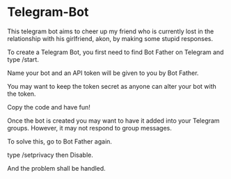 # Telegram-Bot
This telegram bot aims to cheer up my friend who is currently lost in the relationship with his girlfriend, akon, by making some stupid responses. 

To create a Telegram Bot, you first need to find Bot Father on Telegram and type /start.

Name your bot and an API token will be given to you by Bot Father.

You may want to keep the token secret as anyone can alter your bot with the token.

Copy the code and have fun!

Once the bot is created you may want to have it added into your Telegram groups. However, it may not respond to group messages.

To solve this, go to Bot Father again.

type /setprivacy then Disable.

And the problem shall be handled.

